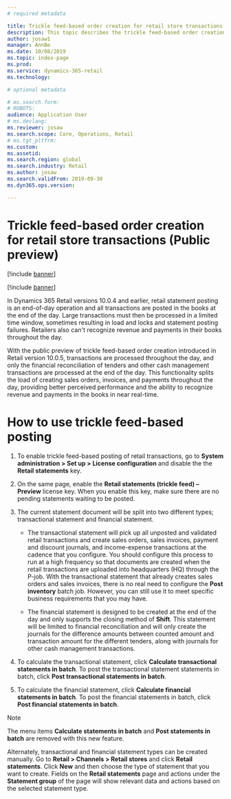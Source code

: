 ```yaml
---
# required metadata

title: Trickle feed-based order creation for retail store transactions
description: This topic describes the trickle feed-based order creation for retail store transactions in Microsoft Dynamics 365 Retail.
author: josaw1
manager: AnnBe
ms.date: 10/08/2019
ms.topic: index-page
ms.prod: 
ms.service: dynamics-365-retail
ms.technology: 

# optional metadata

# ms.search.form: 
# ROBOTS: 
audience: Application User
# ms.devlang: 
ms.reviewer: josaw
ms.search.scope: Core, Operations, Retail
# ms.tgt_pltfrm: 
ms.custom: 
ms.assetid: 
ms.search.region: global
ms.search.industry: Retail
ms.author: josaw
ms.search.validFrom: 2019-09-30
ms.dyn365.ops.version: 

---
```

# Trickle feed-based order creation for retail store transactions (Public preview)

[!include [banner](../includes/banner.md)]

[!include [banner](../includes/preview-banner.md)]

In Dynamics 365 Retail versions 10.0.4 and earlier, retail statement posting is an end-of-day operation and all transactions are posted in the books at the end of the day. Large transactions must then be processed in a limited time window, sometimes resulting in load and locks and statement posting failures. Retailers also can't recognize revenue and payments in their books throughout the day.

With the public preview of trickle feed-based order creation introduced in Retail version 10.0.5, transactions are processed throughout the day, and only the financial reconciliation of tenders and other cash management transactions are processed at the end of the day. This functionality splits the load of creating sales orders, invoices, and payments throughout the day, providing better perceived performance and the ability to recognize revenue and payments in the books in near real-time. 


# How to use trickle feed-based posting
  
1. To enable trickle feed-based posting of retail transactions, go to **System administration > Set up > License configuration** and disable the the **Retail statements** key.

2. On the same page, enable the **Retail statements (trickle feed) – Preview** license key. When you enable this key, make sure there are no pending statements waiting to be posted. 

3. The current statement document will be split into two different types; transactional statement and financial statement.

      - The transactional statement will pick up all unposted and validated retail transactions and create sales orders, sales invoices, payment and discount journals, and income-expense transactions at the cadence that you configure. You should configure this process to run at a high frequency so that documents are created when the retail transactions are uploaded into headquarters (HQ) through the P-job. With the transactional statement that already creates sales orders and sales invoices, there is no real need to configure the **Post inventory** batch job. However, you can still use it to meet specific business requirements that you may have.  
      
     - The financial statement is designed to be created at the end of the day and only supports the closing method of **Shift**. This statement will be limited to financial reconciliation and will only create the journals for the difference amounts between           counted amount and transaction amount for the different tenders, along with journals for other cash management transactions.   

4. To calculate the transactional statement, click **Calculate transactional statements in batch**. To post the transactional statement statements in batch, click **Post transactional statements in batch**.

5. To calculate the financial statement, click **Calculate financial statements in batch**. To post the financial statements in batch, click **Post financial statements in batch**.

> [!NOTE]
> The menu items **Calculate statements in batch** and **Post statements in batch** are removed with this new feature.

Alternately, transactional and financial statement types can be created manually. Go to **Retail > Channels > Retail stores** and click **Retail statements**. Click **New** and then choose the type of statement that you want to create. Fields on the **Retail statements** page and actions under the **Statement group** of the page will show relevant data and actions based on the selected statement type.
